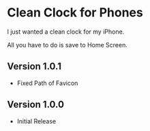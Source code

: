 # Clean Clock for Phones

I just wanted a clean clock for my iPhone.

All you have to do is save to Home Screen.

## Version 1.0.1

-   Fixed Path of Favicon

## Version 1.0.0

-   Initial Release
